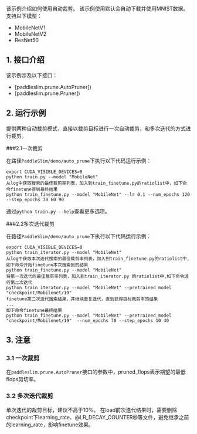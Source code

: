 该示例介绍如何使用自动裁剪。
该示例使用默认会自动下载并使用MNIST数据。支持以下模型：

- MobileNetV1
- MobileNetV2
- ResNet50

## 1. 接口介绍

该示例涉及以下接口：

- [paddleslim.prune.AutoPruner])
- [paddleslim.prune.Pruner])

## 2. 运行示例


提供两种自动裁剪模式，直接以裁剪目标进行一次自动裁剪，和多次迭代的方式进行裁剪。 

###2.1一次裁剪

在路径`PaddleSlim/demo/auto_prune`下执行以下代码运行示例：

```
export CUDA_VISIBLE_DEVICES=0
python train.py --model "MobileNet"
从log中获取搜索的最佳裁剪率列表，加入到train_finetune.py的ratiolist中，如下命令finetune得到最终结果
python train_finetune.py --model "MobileNet" --lr 0.1 --num_epochs 120 --step_epochs 30 60 90

```

通过`python train.py --help`查看更多选项。


###2.2多次迭代裁剪

在路径`PaddleSlim/demo/auto_prune`下执行以下代码运行示例：

```
export CUDA_VISIBLE_DEVICES=0
python train_iterator.py --model "MobileNet"
从log中获取本次迭代搜索的最佳裁剪率列表，加入到train_finetune.py的ratiolist中,如下命令开始finetune本次搜索到的结果
python train_finetune.py --model "MobileNet"
将第一次迭代的最佳裁剪率列表，加入到train_iterator.py 的ratiolist中,如下命令进行第二次迭代
python train_iterator.py --model "MobileNet" --pretrained_model "checkpoint/Mobilenet/19"
finetune第二次迭代搜索结果，并继续重复迭代，直到获得目标裁剪率的结果
...
如下命令finetune最终结果
python train_finetune.py --model "MobileNet" --pretrained_model "checkpoint/Mobilenet/19"  --num_epochs 70 --step_epochs 10 40
```


## 3. 注意

### 3.1 一次裁剪

在`paddleslim.prune.AutoPruner`接口的参数中，pruned_flops表示期望的最低flops剪切率。


### 3.2 多次迭代裁剪

单次迭代的裁剪目标，建议不高于10%。
在load前次迭代结果时，需要删除checkpoint下learning_rate、@LR_DECAY_COUNTER@等文件，避免继承之前的learning_rate，影响finetune效果。
